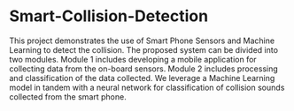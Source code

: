 # Smart-Collision-Detection
This project demonstrates the use of Smart Phone Sensors and Machine Learning to detect the collision. The proposed system can be divided into two modules. Module 1 includes developing a mobile application for collecting data from the on-board sensors. Module 2 includes processing and classification of the data collected. We leverage a Machine Learning model in tandem with a neural network for classification of collision sounds collected from the smart phone.

